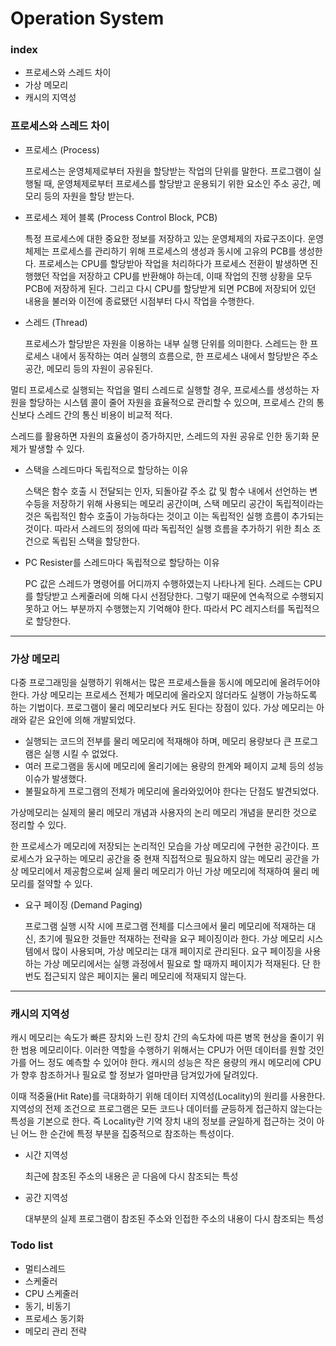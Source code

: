 # Operation System

### index

- 프로세스와 스레드 차이
- 가상 메모리
- 캐시의 지역성


### 프로세스와 스레드 차이

- 프로세스 (Process)

  프로세스는 운영체제로부터 자원을 할당받는 작업의 단위를 말한다. 프로그램이 실행될 때, 운영체제로부터 프로세스를 할당받고 운용되기 위한 요소인 주소 공간, 메모리 등의 자원을 할당 받는다.

- 프로세스 제어 블록 (Process Control Block, PCB)

  특정 프로세스에 대한 중요한 정보를 저장하고 있는 운영체제의 자료구조이다. 운영체제는 프로세스를 관리하기 위해 프로세스의 생성과 동시에 고유의 PCB를 생성한다. 프로세스는 CPU를 할당받아 작업을 처리하다가 프로세스 전환이 발생하면 진행했던 작업을 저장하고 CPU를 반환해야 하는데, 이때 작업의 진행 상황을 모두 PCB에 저장하게 된다. 그리고 다시 CPU를 할당받게 되면 PCB에 저장되어 있던 내용을 불러와 이전에 종료됐던 시점부터 다시 작업을 수행한다.

- 스레드 (Thread)

  프로세스가 할당받은 자원을 이용하는 내부 실행 단위를 의미한다. 스레드는 한 프로세스 내에서 동작하는 여러 실행의 흐름으로, 한 프로세스 내에서 할당받은 주소 공간, 메모리 등의 자원이 공유된다.

멀티 프로세스로 실행되는 작업을 멀티 스레드로 실행할 경우, 프로세스를 생성하는 자원을 할당하는 시스템 콜이 줄어 자원을 효율적으로 관리할 수 있으며, 프로세스 간의 통신보다 스레드 간의 통신 비용이 비교적 적다.

스레드를 활용하면 자원의 효율성이 증가하지만, 스레드의 자원 공유로 인한 동기화 문제가 발생할 수 있다.

- 스택을 스레드마다 독립적으로 할당하는 이유

  스택은 함수 호출 시 전달되는 인자, 되돌아갈 주소 값 및 함수 내에서 선언하는 변수등을 저장하기 위해 사용되는 메모리 공간이며, 스택 메모리 공간이 독립적이라는 것은 독립적인 함수 호출이 가능하다는 것이고 이는 독립적인 실행 흐름이 추가되는 것이다. 따라서 스레드의 정의에 따라 독립적인 실행 흐름을 추가하기 위한 최소 조건으로 독립된 스택을 할당한다.

- PC Resister를 스레드마다 독립적으로 할당하는 이유

  PC 값은 스레드가 명령어를 어디까지 수행하였는지 나타나게 된다. 스레드는 CPU를 할당받고 스케줄러에 의해 다시 선점당한다. 그렇기 때문에 연속적으로 수행되지 못하고 어느 부분까지 수행했는지 기억해야 한다. 따라서 PC 레지스터를 독립적으로 할당한다.


-----

### 가상 메모리

다중 프로그래밍을 실행하기 위해서는 많은 프로세스들을 동시에 메모리에 올려두어야 한다. 가상 메모리는 프로세스 전체가 메모리에 올라오지 않더라도 실행이 가능하도록 하는 기법이다. 프로그램이 물리 메모리보다 커도 된다는 장점이 있다. 가상 메모리는 아래와 같은 요인에 의해 개발되었다.

- 실행되는 코드의 전부를 물리 메모리에 적재해야 하며, 메모리 용량보다 큰 프로그램은 실행 시킬 수 없었다.
- 여러 프로그램을 동시에 메모리에 올리기에는 용량의 한계와 페이지 교체 등의 성능 이슈가 발생했다. 
- 불필요하게 프로그램의 전체가 메모리에 올라와있어야 한다는 단점도 발견되었다. 

가상메모리는 실제의 물리 메모리 개념과 사용자의 논리 메모리 개념을 분리한 것으로 정리할 수 있다.

한 프로세스가 메모리에 저장되는 논리적인 모습을 가상 메모리에 구현한 공간이다. 프로세스가 요구하는 메모리 공간을 중 현재 직접적으로 필요하지 않는 메모리 공간을 가상 메모리에서 제공함으로써 실제 물리 메모리가 아닌 가상 메모리에 적재하여 물리 메모리를 절약할 수 있다.

- 요구 페이징 (Demand Paging)

  프로그램 실행 시작 시에 프로그램 전체를 디스크에서 물리 메모리에 적재하는 대신, 초기에 필요한 것들만 적재하는 전략을 요구 페이징이라 한다. 가상 메모리 시스템에서 많이 사용되며, 가상 메모리는 대개 페이지로 관리된다. 요구 페이징을 사용하는 가상 메모리에서는 실행 과정에서 필요로 할 때까지 페이지가 적재된다. 단 한번도 접근되지 않은 페이지는 물리 메모리에 적재되지 않는다.


-----

### 캐시의 지역성

캐시 메모리는 속도가 빠른 장치와 느린 장치 간의 속도차에 따른 병목 현상을 줄이기 위한 범용 메모리이다. 이러한 역할을 수행하기 위해서는 CPU가 어떤 데이터를 원할 것인가를 어느 정도 예측할 수 있어야 한다. 캐시의 성능은 작은 용량의 캐시 메모리에 CPU가 향후 참조하거나 필요로 할 정보가 얼마만큼 담겨있가에 달려있다.

이때 적중율(Hit Rate)를 극대화하기 위해 데이터 지역성(Locality)의 원리를 사용한다. 지역성의 전제 조건으로 프로그램은 모든 코드나 데이터를 균등하게 접근하지 않는다는 특성을 기본으로 한다. 즉 Locality란 기억 장치 내의 정보를 균일하게 접근하는 것이 아닌 어느 한 순간에 특정 부분을 집중적으로 참조하는 특성이다.

- 시간 지역성

  최근에 참조된 주소의 내용은 곧 다음에 다시 참조되는 특성

- 공간 지역성

  대부분의 실제 프로그램이 참조된 주소와 인접한 주소의 내용이 다시 참조되는 특성



### Todo list

- 멀티스레드
- 스케줄러
- CPU 스케줄러
- 동기, 비동기
- 프로세스 동기화
- 메모리 관리 전략